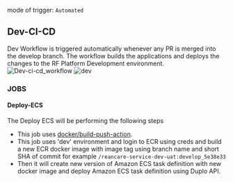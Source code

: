 mode of trigger: ```Automated```
## Dev-CI-CD

Dev Workflow is triggered automatically whenever any PR is merged into the develop branch. The workflow builds the applications and deploys the changes to the RF Platform Development environment.
![Dev-ci-cd_workflow](https://github.com/REAN-Foundation/reancare-service/blob/feature/flow_documentation/assets/images/dev-ci-cd_workflow.png?raw=true)
![dev](https://github.com/REAN-Foundation/reancare-service/blob/feature/flow_documentation/assets/images/Dev-ci-cd_example.png?raw=true)

### JOBS

#### Deploy-ECS
The Deploy ECS will be performing the following steps

* This job uses [docker/build-push-action](https://github.com/marketplace/actions/build-and-push-docker-images).
* This job uses 'dev' environment and login to ECR using creds and build a new ECR docker image with image tag using branch name and short SHA of commit for example ``` /reancare-service-dev-uat:develop_5e38e33 ```
* Then it will create new version of Amazon ECS task definition with new docker image and deploy Amazon ECS task definition using Duplo API.
